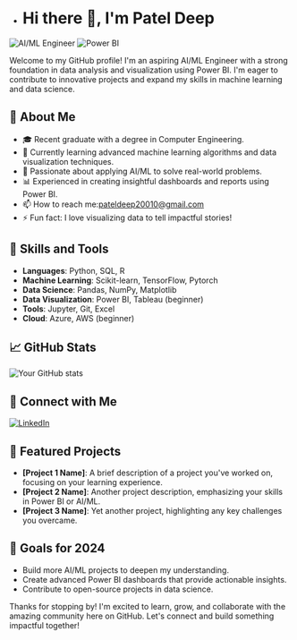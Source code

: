 - # Hi there 👋, I'm Patel Deep

![AI/ML Engineer](https://img.shields.io/badge/AI/ML%20Engineer-blue?style=for-the-badge)
![Power BI](https://img.shields.io/badge/Power%20BI-yellow?style=for-the-badge)

Welcome to my GitHub profile! I'm an aspiring AI/ML Engineer with a strong foundation in data analysis and visualization using Power BI. I'm eager to contribute to innovative projects and expand my skills in machine learning and data science.

## 🧠 About Me
- 🎓 Recent graduate with a degree in Computer Engineering.
- 🌱 Currently learning advanced machine learning algorithms and data visualization techniques.
- 🤖 Passionate about applying AI/ML to solve real-world problems.
- 📊 Experienced in creating insightful dashboards and reports using Power BI.
- 📫 How to reach me:pateldeep20010@gmail.com 
- ⚡ Fun fact: I love visualizing data to tell impactful stories!

## 🚀 Skills and Tools
- **Languages**: Python, SQL, R 
- **Machine Learning**: Scikit-learn, TensorFlow, Pytorch
- **Data Science**: Pandas, NumPy, Matplotlib
- **Data Visualization**: Power BI, Tableau (beginner)
- **Tools**: Jupyter, Git, Excel
- **Cloud**: Azure, AWS (beginner)

## 📈 GitHub Stats
![Your GitHub stats](https://github-readme-stats.vercel.app/api?username=yourusername&show_icons=true&theme=radical)

## 🔗 Connect with Me
[![LinkedIn]([https://img.shields.io/badge/-LinkedIn-blue?style=for-the-badge&logo=linkedin)](https://linkedin.com/in/yourlinkedin](https://www.linkedin.com/in/deep-patel-16393627b?utm_source=share&utm_campaign=share_via&utm_content=profile&utm_medium=android_app)) 


## 🌟 Featured Projects
- **[Project 1 Name]**: A brief description of a project you've worked on, focusing on your learning experience.
- **[Project 2 Name]**: Another project description, emphasizing your skills in Power BI or AI/ML.
- **[Project 3 Name]**: Yet another project, highlighting any key challenges you overcame.

## 🎯 Goals for 2024
- Build more AI/ML projects to deepen my understanding.
- Create advanced Power BI dashboards that provide actionable insights.
- Contribute to open-source projects in data science.

Thanks for stopping by! I'm excited to learn, grow, and collaborate with the amazing community here on GitHub. Let's connect and build something impactful together!


<!---
Dppe/Dppe is a ✨ special ✨ repository because its `README.md` (this file) appears on your GitHub profile.
You can click the Preview link to take a look at your changes.
--->

